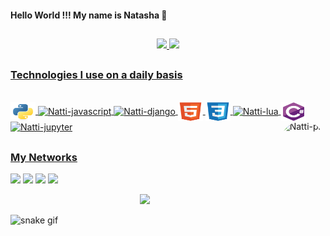 #### Hello World !!! My name is Natasha 🥰

##

<div align="center">
  <a href="https://github.com/Nattiih">
  <img height="180em" src="https://github-readme-stats.vercel.app/api?username=Nattiih&show_icons=true&theme=dracula&include_all_commits=true&count_private=true"/>
  <img height="180em" src="https://github-readme-stats.vercel.app/api/top-langs/?username=Nattiih&layout=compact&langs_count=7&theme=dracula"/>
</div>

##

### Technologies I use on a daily basis

<div style="display: inline_block"><br>
  <img align="center" alt="Natti-Python" height="30" width="40" src="https://raw.githubusercontent.com/devicons/devicon/master/icons/python/python-original.svg">
  <img align="center" alt="Natti-javascript" height="30" width="40" src="https://cdn.jsdelivr.net/gh/devicons/devicon/icons/javascript/javascript-original.svg">
  <img align="center" alt="Natti-django" height="30" width="30" src="https://cdn.discordapp.com/attachments/928806267697369128/957523638624604170/unknown.png">
  <img align="center" alt="Natti-HTML" height="30" width="40" src="https://raw.githubusercontent.com/devicons/devicon/master/icons/html5/html5-original.svg">
  <img align="center" alt="Natti-CSS" height="30" width="40" src="https://raw.githubusercontent.com/devicons/devicon/master/icons/css3/css3-original.svg">
  <img align="center" alt="Natti-lua" height="30" width="40" src="https://cdn.jsdelivr.net/gh/devicons/devicon/icons/lua/lua-original-wordmark.svg">
  <img align="center" alt="Natti-Csharp" height="30" width="40" src="https://raw.githubusercontent.com/devicons/devicon/master/icons/csharp/csharp-original.svg">
  <img align="center" alt="Natti-jupyter" height="30" width="40" src= "https://cdn.jsdelivr.net/gh/devicons/devicon/icons/jupyter/jupyter-original-wordmark.svg">
  <img align="right" alt="Natti-pic" height="150" style="border-radius:50px;" src="https://media.discordapp.net/attachments/857445053710860318/1078858534286008360/download_3.jpeg?width=671&height=671">
</div>
  
##  
 
### My Networks

<div> 
  <a href="https://www.youtube.com/@nation3713" target="_blank"><img src="https://img.shields.io/badge/YouTube-FF0000?style=for-the-badge&logo=youtube&logoColor=white" target="_blank"></a>
 	<a href="https://www.twitch.tv/nattiih" target="_blank"><img src="https://img.shields.io/badge/Twitch-9146FF?style=for-the-badge&logo=twitch&logoColor=white" target="_blank"></a>
 <a href="https://discord.gg/nationresources" target="_blank"><img src="https://img.shields.io/badge/Discord-7289DA?style=for-the-badge&logo=discord&logoColor=white" target="_blank"></a> 
  <a href = "mailto:natisailvaa@outlook.com"><img src="https://img.shields.io/badge/-Gmail-%23333?style=for-the-badge&logo=gmail&logoColor=white" target="_blank"></a> 

</br>
<p align="center">   <img alingn="center" src="https://profile-counter.glitch.me/Formandodev/count.svg" /></p>


![snake gif](https://github.com/Nattiih/Nattih/blob/output/github-contribution-grid-snake.svg)
